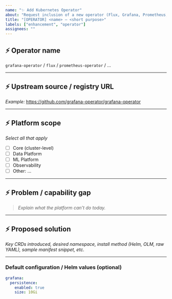 ```yaml
---
name: "✨ Add Kubernetes Operator"
about: "Request inclusion of a new operator (Flux, Grafana, Prometheus, etc.) in the platform repo template."
title: "[OPERATOR] <name> – <short purpose>"
labels: ["enhancement", "operator"]
assignees: ""
---
```


<!--
ℹ️  One operator per issue, please.
Fill in every required section (⚡).  Delete any example text after reading it.
-->

## ⚡ Operator name

`grafana-operator` / `flux` / `prometheus-operator` / …

---

## ⚡ Upstream source / registry URL

*Example:* <https://github.com/grafana-operator/grafana-operator>

---

## ⚡ Platform scope  
_Select all that apply_

- [ ] Core (cluster-level)
- [ ] Data Platform
- [ ] ML Platform
- [ ] Observability
- [ ] Other: …

---

## ⚡ Problem / capability gap

> _Explain what the platform can’t do today._

---

## ⚡ Proposed solution

*Key CRDs introduced, desired namespace, install method (Helm, OLM, raw YAML), sample manifest snippet, etc.*

---

### Default configuration / Helm values (optional)

```yaml
grafana:
  persistence:
    enabled: true
    size: 10Gi
